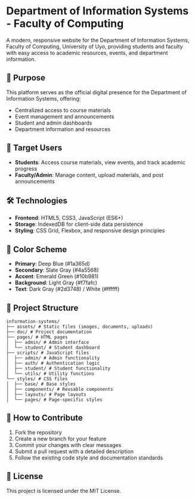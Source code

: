 # Department of Information Systems - Faculty of Computing

A modern, responsive website for the Department of Information Systems, Faculty of Computing, University of Uyo, providing students and faculty with easy access to academic resources, events, and department information.

## 🎯 Purpose
This platform serves as the official digital presence for the Department of Information Systems, offering:
- Centralized access to course materials
- Event management and announcements
- Student and admin dashboards
- Department information and resources

## 👥 Target Users
- **Students**: Access course materials, view events, and track academic progress
- **Faculty/Admin**: Manage content, upload materials, and post announcements

## 🛠 Technologies
- **Frontend**: HTML5, CSS3, JavaScript (ES6+)
- **Storage**: IndexedDB for client-side data persistence
- **Styling**: CSS Grid, Flexbox, and responsive design principles

## 🎨 Color Scheme
- **Primary**: Deep Blue (#1a365d)
- **Secondary**: Slate Gray (#4a5568)
- **Accent**: Emerald Green (#10b981)
- **Background**: Light Gray (#f7fafc)
- **Text**: Dark Gray (#2d3748) / White (#ffffff)

## 📁 Project Structure

```
information-systems/ 
├── assets/ # Static files (images, documents, uploads) 
├── doc/ # Project documentation 
├── pages/ # HTML pages 
│  ├── admin/ # Admin interface 
│  └── student/ # Student dashboard 
├── scripts/ # JavaScript files 
│  ├── admin/ # Admin functionality 
│  ├── auth/ # Authentication logic 
│  ├── student/ # Student functionality 
│  └── utils/ # Utility functions 
└── styles/ # CSS files 
│  ├── base/ # Base styles 
│  ├── components/ # Reusable components 
│  ├── layouts/ # Page layouts 
│  └── pages/ # Page-specific styles
```


## 🤝 How to Contribute
1. Fork the repository
2. Create a new branch for your feature
3. Commit your changes with clear messages
4. Submit a pull request with a detailed description
5. Follow the existing code style and documentation standards

## 📄 License
This project is licensed under the MIT License.